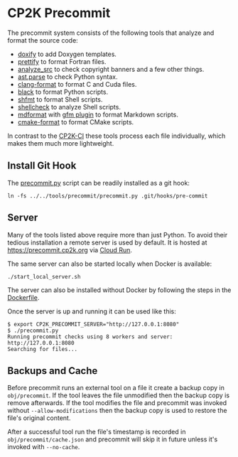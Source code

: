 # CP2K Precommit

The precommit system consists of the following tools that analyze and format the source code:

- [doxify](../doxify/) to add Doxygen templates.
- [prettify](../prettify/) to format Fortran files.
- [analyze_src](../conventions/analyze_src.py) to check copyright banners and a few other things.
- [ast.parse](https://docs.python.org/3/library/ast.html) to check Python syntax.
- [clang-format](https://clang.llvm.org/docs/ClangFormat.html) to format C and Cuda files.
- [black](https://github.com/psf/black) to format Python scripts.
- [shfmt](https://github.com/mvdan/sh) to format Shell scripts.
- [shellcheck](https://github.com/koalaman/shellcheck) to analyze Shell scripts.
- [mdformat](https://github.com/executablebooks/mdformat) with
  [gfm plugin](https://github.com/hukkin/mdformat-gfm) to format Markdown scripts.
- [cmake-format](https://github.com/cheshirekow/cmake_format) to format CMake scripts.

In contrast to the [CP2K-CI](https://github.com/cp2k/cp2k-ci) these tools process each file
individually, which makes them much more lightweight.

## Install Git Hook

The [precommit.py](./precommit.py) script can be readily installed as a git hook:

```shell
ln -fs ../../tools/precommit/precommit.py .git/hooks/pre-commit
```

## Server

Many of the tools listed above require more than just Python. To avoid their tedious installation a
remote server is used by default. It is hosted at <https://precommit.cp2k.org> via
[Cloud Run](https://cloud.google.com/run).

The same server can also be started locally when Docker is available:

```shell
./start_local_server.sh
```

The server can also be installed without Docker by following the steps in the
[Dockerfile](./Dockerfile).

Once the server is up and running it can be used like this:

```shell
$ export CP2K_PRECOMMIT_SERVER="http://127.0.0.1:8080"
$ ./precommit.py
Running precommit checks using 8 workers and server: http://127.0.0.1:8080
Searching for files...
```

## Backups and Cache

Before precommit runs an external tool on a file it create a backup copy in `obj/precommit`. If the
tool leaves the file unmodified then the backup copy is remove afterwards. If the tool modifies the
file and precommit was invoked without `--allow-modifications` then the backup copy is used to
restore the file's original content.

After a successful tool run the file's timestamp is recorded in `obj/precommit/cache.json` and
precommit will skip it in future unless it's invoked with `--no-cache`.
